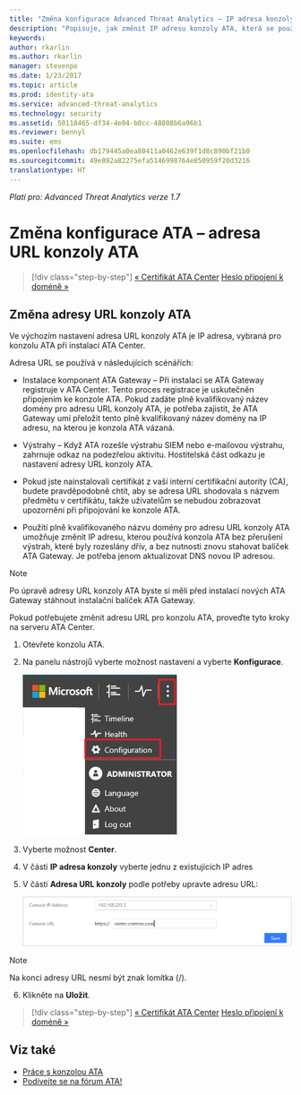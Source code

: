 ```yaml
---
title: "Změna konfigurace Advanced Threat Analytics – IP adresa konzoly | Dokumentace Microsoftu"
description: "Popisuje, jak změnit IP adresu konzoly ATA, která se používá k vytvoření zástupce konzoly ATA na komponentách ATA Gateway."
keywords: 
author: rkarlin
ms.author: rkarlin
manager: stevenpo
ms.date: 1/23/2017
ms.topic: article
ms.prod: identity-ata
ms.service: advanced-threat-analytics
ms.technology: security
ms.assetid: 50118465-df34-4e04-b0cc-48808b6a96b1
ms.reviewer: bennyl
ms.suite: ems
ms.openlocfilehash: db179445a0ea80411a0462e639f1d8c890bf21b0
ms.sourcegitcommit: 49e892a82275efa5146998764e850959f20d3216
translationtype: HT
---
```

*Platí pro: Advanced Threat Analytics verze 1.7*



# <a name="change-ata-configuration---ata-console-url"></a>Změna konfigurace ATA – adresa URL konzoly ATA

>[!div class="step-by-step"]
[« Certifikát ATA Center](modifying-ata-config-centercert.md)
[Heslo připojení k doméně »](modifying-ata-config-dcpassword.md)

## <a name="change-the-ata-console-url"></a>Změna adresy URL konzoly ATA
Ve výchozím nastavení adresa URL konzoly ATA je IP adresa, vybraná pro konzolu ATA při instalaci ATA Center.

Adresa URL se používá v následujících scénářích:

-   Instalace komponent ATA Gateway – Při instalaci se ATA Gateway registruje v ATA Center. Tento proces registrace je uskutečněn připojením ke konzole ATA. Pokud zadáte plně kvalifikovaný název domény pro adresu URL konzoly ATA, je potřeba zajistit, že ATA Gateway umí přeložit tento plně kvalifikovaný název domény na IP adresu, na kterou je konzola ATA vázaná.

-   Výstrahy – Když ATA rozešle výstrahu SIEM nebo e-mailovou výstrahu, zahrnuje odkaz na podezřelou aktivitu. Hostitelská část odkazu je nastavení adresy URL konzoly ATA.

-   Pokud jste nainstalovali certifikát z vaší interní certifikační autority (CA), budete pravděpodobně chtít, aby se adresa URL shodovala s názvem předmětu v certifikátu, takže uživatelům se nebudou zobrazovat upozornění při připojování ke konzole ATA.

-   Použití plně kvalifikovaného názvu domény pro adresu URL konzoly ATA umožňuje změnit IP adresu, kterou používá konzola ATA bez přerušení výstrah, které byly rozeslány dřív, a bez nutnosti znovu stahovat balíček ATA Gateway. Je potřeba jenom aktualizovat DNS novou IP adresou.

> [!NOTE]
> Po úpravě adresy URL konzoly ATA byste si měli před instalací nových ATA Gateway stáhnout instalační balíček ATA Gateway.

Pokud potřebujete změnit adresu URL pro konzolu ATA, proveďte tyto kroky na serveru ATA Center.

1.  Otevřete konzolu ATA.

2.  Na panelu nástrojů vyberte možnost nastavení a vyberte **Konfigurace**.

    ![Ikona nastavení konfigurace ATA](media/ATA-config-icon.JPG)

3.  Vyberte možnost **Center**.

4.  V části **IP adresa konzoly** vyberte jednu z existujících IP adres

5.  V části **Adresa URL konzoly** podle potřeby upravte adresu URL:

    ![Adresa URL konzoly ATA](media/ATA-chge-center-URL.png)
> [!NOTE]
> Na konci adresy URL nesmí být znak lomítka (/).

6.  Klikněte na **Uložit**.

>[!div class="step-by-step"]
[« Certifikát ATA Center](modifying-ata-config-centercert.md)
[Heslo připojení k doméně »](modifying-ata-config-dcpassword.md)


## <a name="see-also"></a>Viz také
- [Práce s konzolou ATA](working-with-ata-console.md)
- [Podívejte se na fórum ATA!](https://aka.ms/ata-forum)
